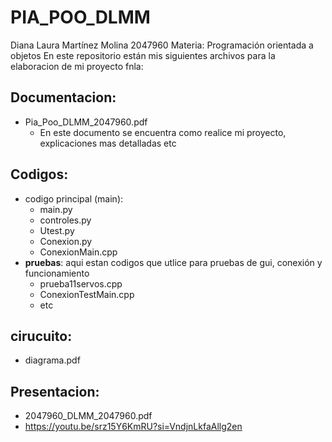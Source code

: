 # PIA_POO_DLMM
Diana Laura Martínez Molina 2047960
Materia: Programación orientada a objetos
En este repositorio están mis siguientes archivos para la elaboracion de mi proyecto fnla:

## Documentacion:
+ Pia_Poo_DLMM_2047960.pdf
  * En este documento se encuentra como realice mi proyecto, explicaciones mas detalladas etc
## Codigos:
+ codigo principal (main):
    * main.py
    * controles.py
    * Utest.py
    * Conexion.py
    * ConexionMain.cpp
+ **pruebas**: aqui estan codigos que utlice para pruebas de gui, conexión y funcionamiento
    * prueba11servos.cpp
    * ConexionTestMain.cpp
    * etc
## cirucuito:
+ diagrama.pdf
## Presentacion:
+ 2047960_DLMM_2047960.pdf
+ https://youtu.be/srz15Y6KmRU?si=VndjnLkfaAllg2en
